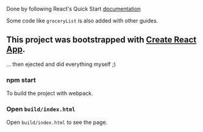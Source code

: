 Done by following React's Quick Start [documentation](https://facebook.github.io/react/docs/installation.html#creating-a-new-application)

Some code like `groceryList` is also added with other guides.

## This project was bootstrapped with [Create React App](https://github.com/facebookincubator/create-react-app).

... then ejected and did everything myself ;)

### npm start
To build the project with webpack.

### Open `build/index.html`
Open `build/index.html` to see the page.
